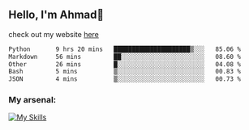 
## Hello, I'm Ahmad👋

check out my website [here](https://ahmadalwi.com/)

<!--START_SECTION:waka-->

```txt
Python       9 hrs 20 mins   █████████████████████▒░░░   85.06 %
Markdown     56 mins         ██░░░░░░░░░░░░░░░░░░░░░░░   08.60 %
Other        26 mins         █░░░░░░░░░░░░░░░░░░░░░░░░   04.08 %
Bash         5 mins          ▒░░░░░░░░░░░░░░░░░░░░░░░░   00.83 %
JSON         4 mins          ▒░░░░░░░░░░░░░░░░░░░░░░░░   00.73 %
```

<!--END_SECTION:waka-->

### My arsenal:

[![My Skills](https://skillicons.dev/icons?i=js,ts,py,go,react,nextjs,svelte,nodejs,django,tailwind,html,css,sass,firebase,mongodb,postgres,mysql,redis,git,github,docker,vscode,figma,godot)](https://skillicons.dev)
